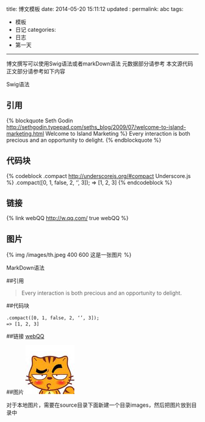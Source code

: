title: 博文模板
date: 2014-05-20 15:11:12
updated	: 
permalink: abc
tags:
- 模板
- 日记
categories:
- 日志
- 第一天

---
博文撰写可以使用Swig语法或者markDown语法 元数据部分请参考 本文源代码 正文部分请参考如下内容		

Swig语法

## 引用
{% blockquote Seth Godin http://sethgodin.typepad.com/seths_blog/2009/07/welcome-to-island-marketing.html Welcome to Island Marketing %}
Every interaction is both precious and an opportunity to delight.
{% endblockquote %}

## 代码块
{% codeblock .compact http://underscorejs.org/#compact Underscore.js %}
.compact([0, 1, false, 2, ‘’, 3]);
=> [1, 2, 3]
{% endcodeblock %}

## 链接
{% link webQQ http://w.qq.com/ true webQQ %}

## 图片 
{% img /images/th.jpeg 400 600 这是一张图片 %}


MarkDown语法

##引用 
> Every interaction is both precious and an opportunity to delight.



##代码块
```{bash}
.compact([0, 1, false, 2, ‘’, 3]);
=> [1, 2, 3]
```

##链接
[webQQ](http://w.qq.com/)

##图片
![这是一张图片](/images/th.jpeg)

对于本地图片，需要在source目录下面新建一个目录images，然后把图片放到目录中